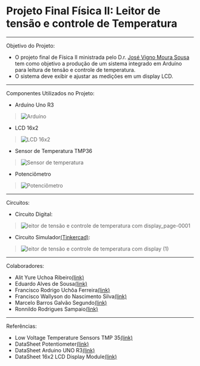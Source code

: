 # Projeto Final Física II: Leitor de tensão e controle de Temperatura
---
Objetivo do Projeto:
- O projeto final de Física II ministrada pelo D.r. [José Vigno Moura Sousa](https://www.linkedin.com/in/jose-vigno-6104a866/?originalSubdomain=br) tem como objetivo a produção de um sistema integrado em Arduíno para leitura de tensão e controle de temperatura.
- O sistema deve exibir e ajustar as medições em um display LCD.
---
 Componentes Utilizados no Projeto:
 - Arduíno Uno R3
> <img src="https://images.tcdn.com.br/img/img_prod/900872/arduino_uno_r3_cabo_usb_2871_1_07f18cc89ab02c14be2c9fb5d9ae528c.jpg" alt="Arduíno">
- LCD 16x2
> <img src="https://www.usinainfo.com.br/1019423-thickbox_default/display-lcd-16x2-com-fundo-azul.jpg" alt="LCD 16x2">
- Sensor de Temperatura TMP36
> <img src="https://content.instructables.com/FJ9/4ZYJ/KBL9OHV0/FJ94ZYJKBL9OHV0.png?auto=webp&frame=1&width=320&md=bed1d1c394789c19f9f3eeef13554f27" alt="Sensor de temperatura">
- Potenciômetro
> <img src="https://www.makerzine.com.br/wp-content/uploads/2020/07/Potenci%C3%B4metro_MakerZine.png" alt="Potenciômetro">

---
Circuitos:
- Circuito Digital:
> ![leitor de tensão e controle de temperatura com display_page-0001](https://github.com/marcelobgs/Leitor_de_tensao-_e-_controle_de_temperatura/assets/55167409/1046e325-71d1-408e-bb08-93e191aef4c3)
- Circuito Simulador[(Tinkercad)](https://www.tinkercad.com/things/dbsuAuwFkCV-leitor-de-tensao-e-controle-de-temperatura-com-display/editel?sharecode=VzSOK72t6zxa_cpn7To6ZSebCiLYdr_mV_nlRsWwoMA):
> ![leitor de tensão e controle de temperatura com display (1)](https://github.com/marcelobgs/Leitor_de_tensao-_e-_controle_de_temperatura/assets/55167409/90762859-5894-4c5f-9bb0-43469dfa473a)
> 
---
Colaboradores:
- Alit Yure Uchoa Ribeiro[(link)](https://github.com/Allitty)
- Eduardo Alves de Sousa[(link)](https://github.com/Eduardo-Alves-de-Sousa)
- Francisco Rodrigo Uchôa Ferreira[(link)](https://github.com/RodrigoUchoa001)
- Francisco Wallyson do Nascimento Silva[(link)](https://github.com/wallyson134)
- Marcelo Barros Galvão Segundo[(link)](https://github.com/marcelobgs)
- Ronnildo Rodrigues Sampaio[(link)](https://github.com/Ronnildo)
---
Referências:
- Low Voltage Temperature Sensors TMP 35[(link)](https://blogmasterwalkershop.com.br/arquivos/datasheet/Datasheet%20TMP36GZ.pdf)
- DataSheet Potentiometer[(link)](https://cdn.awsli.com.br/945/945993/arquivos/kls4-wh148.pdf)
- DataSheet Arduino UNO R3[(link)](https://docs.arduino.cc/resources/datasheets/A000066-datasheet.pdf)
- DataSheet 16x2 LCD Display Module[(link)](https://circuitdigest.com/article/16x2-lcd-display-module-pinout-datasheet)
